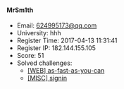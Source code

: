 #### MrSm1th  

* Email: 624995173@qq.com  
* University: hhh  
* Register Time: 2017-04-13 11:31:41  
* Register IP: 182.144.155.105  
* Score: 51  
* Solved challenges: 
  * [[WEB] as-fast-as-you-can](https://github.com/SniperOJ/Challenges/blob/master/web/as-fast-as-you-can.json)  
  * [[MISC] signin](https://github.com/SniperOJ/Challenges/blob/master/web/signin.json)  
